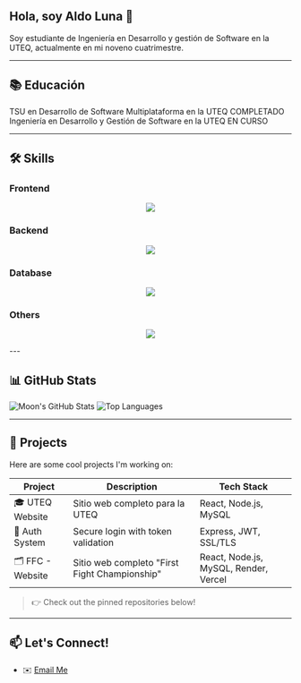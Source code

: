 ## Hola, soy Aldo Luna 👋

Soy estudiante de Ingeniería en Desarrollo y gestión de Software en la UTEQ, actualmente en mi noveno cuatrimestre.

---

## 📚 Educación
TSU en Desarrollo de Software Multiplataforma en la UTEQ COMPLETADO
Ingeniería en Desarrollo y Gestión de Software en la UTEQ EN CURSO

---

## 🛠️ Skills

### Frontend
<p align="center">
  <a href="https://skillicons.dev">
    <img src="https://skillicons.dev/icons?i=js,html,react" />
  </a>
</p>

### Backend
<p align="center">
  <a href="https://skillicons.dev">
    <img src="https://skillicons.dev/icons?i=php" />
  </a>
</p>

### Database
<p align="center">
  <a href="https://skillicons.dev">
    <img src="https://skillicons.dev/icons?i=mysql,mongodb,firebase" />
  </a>
</p>

### Others
<p align="center">
  <a href="https://skillicons.dev">
    <img src="https://skillicons.dev/icons?i=github,docker,figma" />
  </a>
</p>
---

## 📊 GitHub Stats

![Moon's GitHub Stats](https://github-readme-stats.vercel.app/api?username=YOUR_GITHUB_USERNAME&show_icons=true&theme=github_dark&hide_border=true)
![Top Languages](https://github-readme-stats.vercel.app/api/top-langs/?username=YOUR_GITHUB_USERNAME&layout=compact&theme=github_dark&hide_border=true)

---

## 📂 Projects

Here are some cool projects I'm working on:

| Project | Description | Tech Stack |
|--------|-------------|------------|
| 🎓 UTEQ Website | Sitio web completo para la UTEQ | React, Node.js, MySQL |
| 🔐 Auth System | Secure login with token validation | Express, JWT, SSL/TLS |
| 🗂️ FFC - Website | Sitio web completo "First Fight Championship" | React, Node.js, MySQL, Render, Vercel |

> 👉 Check out the pinned repositories below!

---

## 📫 Let's Connect!

- ✉️ [Email Me](mailto:aldoyamil23@hotmail.com)

<!--
**Moon2322/Moon2322** is a ✨ _special_ ✨ repository because its `README.md` (this file) appears on your GitHub profile.

Here are some ideas to get you started:

- 🔭 I’m currently working on ...
- 🌱 I’m currently learning ...
- 👯 I’m looking to collaborate on ...
- 🤔 I’m looking for help with ...
- 💬 Ask me about ...
- 📫 How to reach me: ...
- 😄 Pronouns: ...
- ⚡ Fun fact: ...
-->
